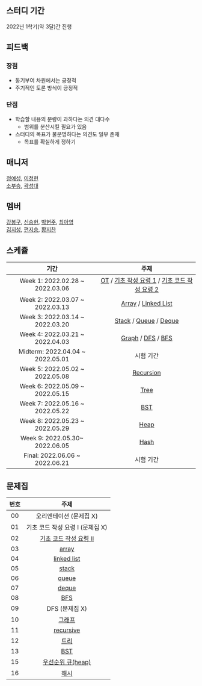 ## 스터디 기간
2022년 1학기(약 3달)간 진행

## 피드백
### 장점
  - 동기부여 차원에서는 긍정적
  - 주기적인 토론 방식이 긍정적
### 단점
  - 학습할 내용의 분량이 과하다는 의견 대다수
    - 범위를 분산시킬 필요가 있음
  - 스터디의 목표가 불분명하다는 의견도 일부 존재
    - 목표를 확실하게 정하기


## 매니저

[정예성](https://github.com/jys-jeong), [이정현](https://github.com/AFpine)  
[소부승](https://github.com/bootkorea), [곽성대](https://github.com/Santam)

## 멤버

[강봉구](https://github.com/rkdbq), [신승헌](https://github.com/tlstmdgjs), [박현주](https://github.com/Zoe305), [최아영](https://github.com/IMAYOUNG)  
[김지성](https://github.com/zs0057), [편지승](https://github.com/vuswltmd), [황지찬](https://github.com/JC-arl)

## 스케쥴

|     기간     |                                                                                               주제                                                                                               |
| :---------------------: | :----------------------------------------------------------------------------------------------------------------------------------------------------------------------------------------------: |
| Week 1: 2022.02.28 ~ 2022.03.06 | [OT](https://blog.encrypted.gg/921?category=773649) / [기초 작성 요령 1](https://blog.encrypted.gg/922?category=773649) / [기초 코드 작성 요령 2](https://blog.encrypted.gg/923?category=773649) |
| Week 2: 2022.03.07 ~ 2022.03.13 |                                      [Array](https://blog.encrypted.gg/927?category=773649) / [Linked List](https://blog.encrypted.gg/932?category=773649)                                       |
| Week 3: 2022.03.14 ~ 2022.03.20 |             [Stack](https://blog.encrypted.gg/933?category=773649) / [Queue](https://blog.encrypted.gg/934?category=773649) / [Deque](https://blog.encrypted.gg/935?category=773649)             |
| Week 4: 2022.03.21 ~ 2022.04.03 |              [Graph](https://blog.encrypted.gg/1016?category=773649) / [DFS](https://blog.encrypted.gg/942?category=773649) / [BFS](https://blog.encrypted.gg/941?category=773649)               |                                                         |
| Midterm: 2022.04.04 ~ 2022.05.01 |                                                                                            시험 기간                                                                                             |
| Week 5: 2022.05.02 ~ 2022.05.08 |                                                                    [Recursion](https://blog.encrypted.gg/943?category=773649) 
| Week 6: 2022.05.09 ~ 2022.05.15 |                                          [Tree](https://blog.encrypted.gg/1019?category=773649)                                          |
| Week 7: 2022.05.16 ~ 2022.05.22 |                                                                      [BST](https://blog.encrypted.gg/1013?category=773649)                                                                      |
| Week 8:  2022.05.23 ~ 2022.05.29       |                                                                      [Heap](https://blog.encrypted.gg/1015?category=773649)                                                                    |
| Week 9:  2022.05.30~ 2022.06.05       |                                                   [Hash](https://blog.encrypted.gg/1009?category=773649)  
| Final: 2022.06.06 ~ 2022.06.21 |                                                                                            시험 기간                                                                                             |

## 문제집

| 번호 |                                                    주제                                                    |
| :--: | :--------------------------------------------------------------------------------------------------------: |
|  00  |                                          오리엔테이션 (문제집 X)                                           |
|  01  |                                      기초 코드 작성 요령 I (문제집 X)                                      |
|  02  | [기초 코드 작성 요령 II](https://github.com/encrypted-def/basic-algo-lecture/blob/master/workbook/0x03.md) |
|  03  |         [array](https://github.com/encrypted-def/basic-algo-lecture/blob/master/workbook/0x03.md)          |
|  04  |      [linked list](https://github.com/encrypted-def/basic-algo-lecture/blob/master/workbook/0x04.md)       |
|  05  |         [stack](https://github.com/encrypted-def/basic-algo-lecture/blob/master/workbook/0x05.md)          |
|  06  |         [queue](https://github.com/encrypted-def/basic-algo-lecture/blob/master/workbook/0x06.md)          |
|  07  |         [deque](https://github.com/encrypted-def/basic-algo-lecture/blob/master/workbook/0x07.md)          |
|  08  |          [BFS](https://github.com/encrypted-def/basic-algo-lecture/blob/master/workbook/0x09.md)           |
|  09  |                                               DFS (문제집 X)                                               |
|  10  |         [그래프](https://github.com/encrypted-def/basic-algo-lecture/blob/master/workbook/0x18.md)         |
|  11  |       [recursive](https://github.com/encrypted-def/basic-algo-lecture/blob/master/workbook/0x0B.md)        |
|  12  |          [트리](https://github.com/encrypted-def/basic-algo-lecture/blob/master/workbook/0x19.md)          |
|  13  |          [BST](https://github.com/encrypted-def/basic-algo-lecture/blob/master/workbook/0x16.md)           |
|  15  |   [우선순위 큐(heap)](https://github.com/encrypted-def/basic-algo-lecture/blob/master/workbook/0x17.md)    |
|  16  |          [해시](https://github.com/encrypted-def/basic-algo-lecture/blob/master/workbook/0x15.md)          |
